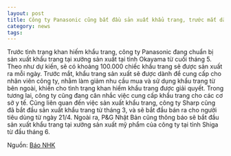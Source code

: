 ```yaml
---
layout: post
title: Công ty Panasonic cũng bắt đầu sản xuất khẩu trang, trước mắt dành cho nhân viên công ty
category: news
tags: 
---
```

Trước tình trạng khan hiếm khẩu trang, công ty Panasonic đang chuẩn bị sản xuất khẩu trang tại xưởng sản xuất tại tỉnh Okayama từ cuối tháng 5.
Theo như dự kiến, sẽ có khoảng 100.000 chiếc khẩu trang sẽ được sản xuất ra mỗi ngày.
Trước mắt, khẩu trang sản xuất sẽ được dành để cung cấp cho nhân viên công ty, nhằm làm giảm nhu cầu mua và sử dụng khẩu trang từ bên ngoài, khiến cho tình trạng khan hiếm khẩu trang được giải quyết.
Trong tương lai, công ty cũng đang cân nhắc việc cung cấp khẩu trang cho các cơ sở y tế.
Cũng liên quan đến việc sản xuất khẩu trang, công ty Sharp cũng đã bắt đầu sản xuất khẩu trang từ tháng 3, và sẽ bắt đầu bán ra cho người tiêu dùng từ ngày 21/4.
Ngoài ra, P&G Nhật Bản cũng thông báo sẽ bắt đầu sản xuất khẩu trang tại xưởng sản xuất mỹ phẩm của công ty tại tỉnh Shiga từ đầu tháng 6.

Nguồn: [Báo NHK](https://www3.nhk.or.jp/kansai-news/20200420/2000028595.html)